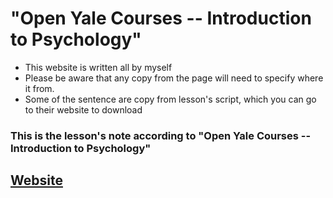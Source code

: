 "Open Yale Courses -- Introduction to Psychology"
=

* This website is written all by myself 
* Please be aware that any copy from the page will need to specify where it from.
* Some of the sentence are copy from lesson's script, which you can go to their website to download

### This is the lesson's note according to "Open Yale Courses -- Introduction to Psychology"

## [Website](https://oyc.yale.edu/introduction-psychology/psyc-110)
